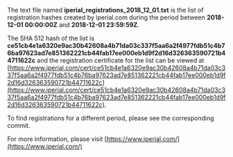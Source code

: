 The text file named **iperial_registrations_2018_12_01.txt** is the list of registration hashes created by iperial.com during the period between **2018-12-01 00:00:00Z** and **2018-12-01 23:59:59Z**.

The SHA 512 hash of the list is **ce51cb4e1a6320e9ac30b42608a4b71da03c337f5aa6a2f4977fdb51c4b76ba97623ad7e851362221cb44fab17ee000eb1d9f2d16d326363590721b44711622c** and the registration certificate for the list can be viewed at [https://www.iperial.com/cert/ce51cb4e1a6320e9ac30b42608a4b71da03c337f5aa6a2f4977fdb51c4b76ba97623ad7e851362221cb44fab17ee000eb1d9f2d16d326363590721b44711622c](https://www.iperial.com/cert/ce51cb4e1a6320e9ac30b42608a4b71da03c337f5aa6a2f4977fdb51c4b76ba97623ad7e851362221cb44fab17ee000eb1d9f2d16d326363590721b44711622c).

To find registrations for a different period, please see the corresponding commit.

For more information, please visit [https://www.iperial.com/](https://www.iperial.com/)
